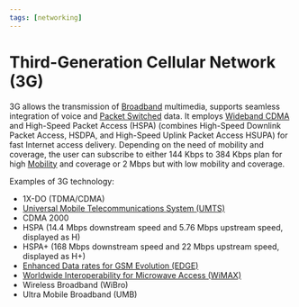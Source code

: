 ```yaml
---
tags: [networking]
---
```


# Third-Generation Cellular Network (3G)

3G allows the transmission of [Broadband](202208311155.md) multimedia, supports
seamless integration of voice and [Packet Switched](202207150848.md) data. It
employs [Wideband CDMA](202303302113.md) and High-Speed Packet Access (HSPA)
(combines High-Speed Downlink Packet Access, HSDPA, and High-Speed Uplink Packet
Access HSUPA) for fast Internet access delivery. Depending on the need of
mobility and coverage, the user can subscribe to either 144 Kbps to 384 Kbps
plan for high [Mobility](202303292141.md) and coverage or 2 Mbps but with low
mobility and coverage.

Examples of 3G technology:
- 1X-DO (TDMA/CDMA)
- [Universal Mobile Telecommunications System (UMTS)](202304111944.md)
- CDMA 2000
- HSPA (14.4 Mbps downstream speed and 5.76 Mbps upstream speed, displayed as H)
- HSPA+ (168 Mbps downstream speed and 22 Mbps upstream speed, displayed as H+)
- [Enhanced Data rates for GSM Evolution (EDGE)](202304111942.md)
- [Worldwide Interoperability for Microwave Access (WiMAX)](202305181312.md)
- Wireless Broadband (WiBro)
- Ultra Mobile Broadband (UMB)
